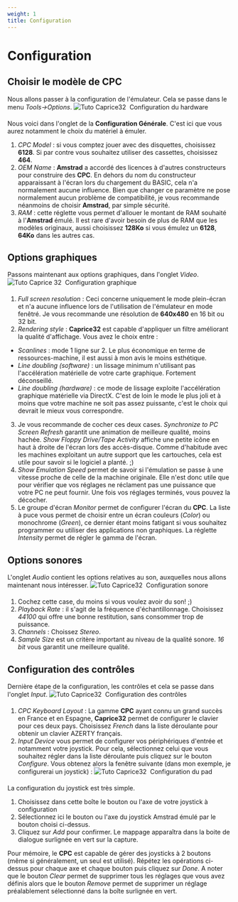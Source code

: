 ```yaml
---
weight: 1
title: Configuration
---
```


# Configuration

## Choisir le modèle de CPC

Nous allons passer à la configuration de l'émulateur. Cela se passe dans le menu _Tools-\>Options_.
![Tuto Caprice32  Configuration du hardware](/emulators/caprice32/configure/modele.png)

Nous voici dans l'onglet de la **Configuration Générale**. C'est ici que vous aurez notamment le choix du matériel à émuler.

1. _CPC Model_ : si vous comptez jouer avec des disquettes, choisissez **6128**. Si par contre vous souhaitez utiliser des cassettes, choisissez **464**.
2. _OEM Name_ : **Amstrad** a accordé des licences à d'autres constructeurs pour construire des **CPC**. En dehors du nom du constructeur apparaissant à l'écran lors du chargement du BASIC, cela n'a normalement aucune influence. Bien que changer ce paramètre ne pose normalement aucun problème de compatibilité, je vous recommande néanmoins de choisir **Amstrad**, par simple sécurité.
3. _RAM_ : cette réglette vous permet d'allouer le montant de RAM souhaité à l'**Amstrad** émulé. Il est rare d'avoir besoin de plus de RAM que les modèles originaux, aussi choisissez **128Ko** si vous émulez un **6128**, **64Ko** dans les autres cas.

## Options graphiques

Passons maintenant aux options graphiques, dans l'onglet _Video_.
![Tuto Caprice 32  Configuration graphique](/emulators/caprice32/configure/gfx.png)

1. _Full screen resolution_ : Ceci concerne uniquement le mode plein-écran et n'a aucune influence lors de l'utilisation de l'émulateur en mode fenêtré. Je vous recommande une résolution de **640x480** en 16 bit ou 32 bit.
2. _Rendering style_ : **Caprice32** est capable d'appliquer un filtre améliorant la qualité d'affichage. Vous avez le choix entre :
  * _Scanlines_ : mode 1 ligne sur 2\. Le plus économique en terme de ressources-machine, il est aussi à mon avis le moins esthétique.
  * _Line doubling (software)_ : un lissage minimum n'utilisant pas l'accélération matérielle de votre carte graphique. Fortement déconseillé.
  * _Line doubling (hardware)_ : ce mode de lissage exploite l'accélération graphique matérielle via DirectX. C'est de loin le mode le plus joli et à moins que votre machine ne soit pas assez puissante, c'est le choix qui devrait le mieux vous correspondre.
3. Je vous recommande de cocher ces deux cases. _Synchronize to PC Screen Refresh_ garantit une animation de meilleure qualité, moins hachée. _Show Floppy Drive/Tape Activity_ affiche une petite icône en haut à droite de l'écran lors des accès-disque. Comme d'habitude avec les machines exploitant un autre support que les cartouches, cela est utile pour savoir si le logiciel a planté. ;)
4. _Show Emulation Speed_ permet de savoir si l'émulation se passe à une vitesse proche de celle de la machine originale. Elle n'est donc utile que pour vérifier que vos réglages ne réclament pas une puissance que votre PC ne peut fournir. Une fois vos réglages terminés, vous pouvez la décocher.
5. Le groupe d'écran _Monitor_ permet de configurer l'écran du **CPC**. La liste à puce vous permet de choisir entre un écran couleurs (_Color_) ou monochrome (_Green_), ce dernier étant moins fatigant si vous souhaitez programmer ou utiliser des applications non graphiques. La réglette _Intensity_ permet de régler le gamma de l'écran.

## Options sonores

L'onglet _Audio_ contient les options relatives au son, auxquelles nous allons maintenant nous intéresser.
![Tuto Caprice32  Configuration sonore](/emulators/caprice32/configure/snd.png)

1. Cochez cette case, du moins si vous voulez avoir du son! ;)
2. _Playback Rate_ : il s'agit de la fréquence d'échantillonnage. Choisissez _44100_ qui offre une bonne restitution, sans consommer trop de puissance.
3. _Channels_ : Choissez _Stereo_.
4. _Sample Size_ est un critère important au niveau de la qualité sonore. _16 bit_ vous garantit une meilleure qualité.

## Configuration des contrôles

Dernière étape de la configuration, les contrôles et cela se passe dans l'onglet _Input_.
![Tuto Caprice32  Configuration des contrôles](/emulators/caprice32/configure/ctrl.png)

1. _CPC Keyboard Layout_ : La gamme **CPC** ayant connu un grand succès en France et en Espagne, **Caprice32** permet de configurer le clavier pour ces deux pays. Choisissez _French_ dans la liste déroulante pour obtenir un clavier AZERTY français.
2. _Input Device_ vous permet de configurer vos périphériques d'entrée et notamment votre joystick. Pour cela, sélectionnez celui que vous souhaitez régler dans la liste déroulante puis cliquez sur le bouton _Configure_. Vous obtenez alors la fenêtre suivante (dans mon exemple, je configurerai un joystick) :
![Tuto Caprice32  Configuration du pad](/emulators/caprice32/configure/control.png)

La configuration du joystick est très simple.

1. Choisissez dans cette boîte le bouton ou l'axe de votre joystick à configuration
2. Sélectionnez ici le bouton ou l'axe du joystick Amstrad émulé par le bouton choisi ci-dessus.
3. Cliquez sur _Add_ pour confirmer. Le mappage apparaîtra dans la boite de dialogue surlignée en vert sur la capture.

Pour mémoire, le **CPC** est capable de gérer des joysticks à 2 boutons (même si généralement, un seul est utilisé). Répétez les opérations ci-dessus pour chaque axe et chaque bouton puis cliquez sur _Done_. A noter que le bouton _Clear_ permet de supprimer tous les réglages que vous avez définis alors que le bouton _Remove_ permet de supprimer un réglage préalablement sélectionné dans la boîte surlignée en vert.
